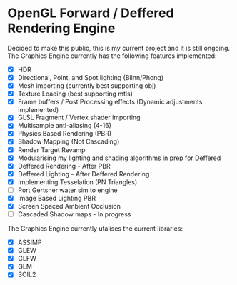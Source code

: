 # OpenGL Forward / Deffered Rendering Engine

Decided to make this public, this is my current project and it is still ongoing.
The Graphics Engine currently has the following features implemented:
- [x] HDR
- [x] Directional, Point, and Spot lighting (Blinn/Phong)
- [x] Mesh importing (currently best supporting obj)
- [x] Texture Loading (best supporting mtls)
- [x] Frame buffers / Post Processing effects (Dynamic adjustments implemented)
- [x] GLSL Fragment / Vertex shader importing
- [x] Multisample anti-aliasing (4-16)
- [x] Physics Based Rendering (PBR)
- [x] Shadow Mapping (Not Cascading)
- [x] Render Target Revamp
- [x] Modularising my lighting and shading algorithms in prep for Deffered
- [x] Deffered Rendering - After PBR
- [x] Deffered Lighting - After Deffered Rendering
- [x] Implementing Tesselation (PN Triangles)
- [ ] Port Gertsner water sim to engine
- [x] Image Based Lighting PBR
- [x] Screen Spaced Ambient Occlusion
- [ ] Cascaded Shadow maps - In progress

The Graphics Engine currently utalises the current libraries:
- [x] ASSIMP
- [x] GLEW
- [x] GLFW
- [x] GLM
- [x] SOIL2
